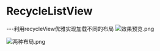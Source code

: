 # RecycleListView
---利用recycleView优雅实现加载不同的布局
![效果预览.png](http://upload-images.jianshu.io/upload_images/2178834-67e92f6c058813df.png?imageMogr2/auto-orient/strip%7CimageView2/2/w/1240)


![两种布局.png](http://upload-images.jianshu.io/upload_images/2178834-261956ebf30eb7e4.png?imageMogr2/auto-orient/strip%7CimageView2/2/w/1240)
